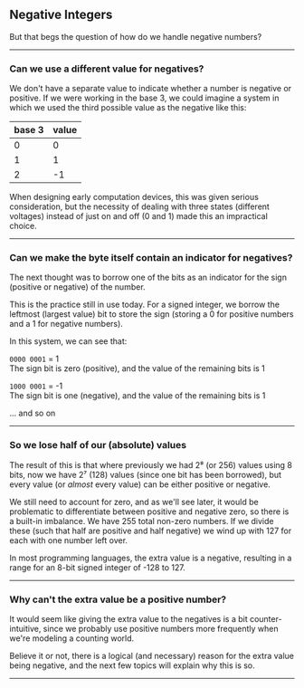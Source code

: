 ## Negative Integers

But that begs the question of how do we handle negative numbers?

---

### Can we use a different value for negatives?

We don't have a separate value to indicate whether a number is 
negative or positive. If we were working in the base 3, we could
imagine a system in which we used the third possible value as the
negative like this:

| base 3 | value  |
|--------|--------|
|    0   |    0   |
|    1   |    1   |
|    2   |   -1   |

When designing early computation devices, this was given serious
consideration, but the necessity of dealing with three states 
(different voltages) instead of just on and off (0 and 1) made this an
impractical choice.

---

### Can we make the byte itself contain an indicator for negatives?

The next thought was to borrow one of the bits as an indicator for the
sign (positive or negative) of the number.

This is the practice still in use today. For a signed integer, we 
borrow the leftmost (largest value) bit to store the sign (storing a 0 
for positive numbers and a 1 for negative numbers).

In this system, we can see that:

`0000 0001` = 1  
The sign bit is zero (positive), and the value of the remaining bits is 1

`1000 0001` = -1  
The sign bit is one (negative), and the value of the remaining bits is 1

... and so on

---

### So we lose half of our (absolute) values

The result of this is that where previously we had 2⁸ (or 256) values 
using 8 bits, now we have 2⁷ (128) values (since one bit has been 
borrowed), but every value (or *almost* every value) can be either 
positive or negative.

We still need to account for zero, and as we'll see later, it would be
problematic to differentiate between positive and negative zero, so 
there is a built-in imbalance. We have 255 total non-zero numbers. If
we divide these (such that half are positive and half negative) we wind
up with 127 for each with one number left over.

In most programming languages, the extra value is a negative, resulting
in a range for an 8-bit signed integer of -128 to 127.

---

### Why can't the extra value be a positive number?

It would seem like giving the extra value to the negatives is a bit
counter-intuitive, since we probably use positive numbers more 
frequently when we're modeling a counting world.

Believe it or not, there is a logical (and necessary) reason for the
extra value being negative, and the next few topics will explain why 
this is so.

---
